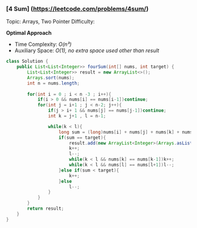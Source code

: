 ### [4 Sum] (https://leetcode.com/problems/4sum/)
Topic: Arrays, Two Pointer
Difficulty: 

**Optimal Approach**

- Time Complexity: *O(n³)*
- Auxiliary Space: *O(1), no extra space used other than result*

```java
class Solution {
    public List<List<Integer>> fourSum(int[] nums, int target) {
        List<List<Integer>> result = new ArrayList<>();
        Arrays.sort(nums);
        int n = nums.length;
        
        for(int i = 0 ; i < n -3 ; i++){
            if(i > 0 && nums[i] == nums[i-1])continue;
            for(int j = i+1 ; j < n-2; j++){
                if(j > i+ 1 && nums[j] == nums[j-1])continue;
                int k = j+1 , l = n-1;

                while(k < l){
                    long sum = (long)nums[i] + nums[j] + nums[k] + nums[l];
                    if(sum == target){
                        result.add(new ArrayList<Integer>(Arrays.asList(nums[i],nums[j],nums[k],nums[l])));
                        k++;
                        l--;
                        while(k < l && nums[k] == nums[k-1])k++;
                        while(k < l && nums[l] == nums[l+1])l--;
                    }else if(sum < target){
                        k++;
                    }else
                        l--;
                }
            }
        }
        return result;
    }
}
```